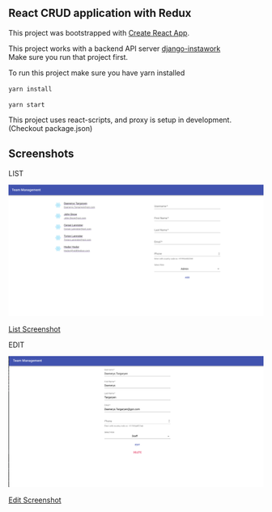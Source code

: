 
## React CRUD application with Redux  
  
This project was bootstrapped with [Create React App](https://github.com/facebook/create-react-app).  
  
  
  
This project works with a backend API server [django-instawork](https://github.com/scripterkaran/django-instawork)   
Make sure you run that project first.  
  
  
  
To run this project make sure you have yarn installed  
  
`yarn install`  
  
`yarn start`  
  
  
This project uses react-scripts, and proxy is setup in development. (Checkout package.json)

## Screenshots

LIST

![List Screenshot](https://github.com/scripterkaran/react-instawork/blob/develop/screenshots/list.png)

[List Screenshot](https://github.com/scripterkaran/react-instawork/blob/develop/screenshots/list.png)


EDIT

![Edit Image](https://github.com/scripterkaran/react-instawork/blob/develop/screenshots/edit.png)

[Edit Screenshot](https://github.com/scripterkaran/react-instawork/blob/develop/screenshots/edit.png)
